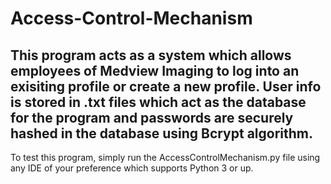 # Access-Control-Mechanism
## This program acts as a system which allows employees of Medview Imaging to log into an exisiting profile or create a new profile. User info is stored in .txt files which act as the database for the program and passwords are securely hashed in the database using Bcrypt algorithm.

To test this program, simply run the AccessControlMechanism.py file using any IDE of your preference which supports Python 3 or up.
